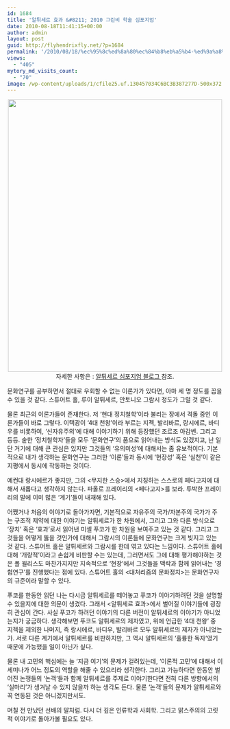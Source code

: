 ```yaml
---
id: 1684
title: '알튀세르 효과 &#8211; 2010 그린비 학술 심포지엄'
date: 2010-08-18T11:41:15+00:00
author: admin
layout: post
guid: http://flyhendrixfly.net/?p=1684
permalink: '/2010/08/18/%ec%95%8c%ed%8a%80%ec%84%b8%eb%a5%b4-%ed%9a%a8%ea%b3%bc-2010-%ea%b7%b8%eb%a6%b0%eb%b9%84-%ed%95%99%ec%88%a0-%ec%8b%ac%ed%8f%ac%ec%a7%80%ec%97%84/'
views:
  - "405"
mytory_md_visits_count:
  - "70"
image: /wp-content/uploads/1/cfile25.uf.130457034C6BC3B387277D-500x372.jpg
---
```

<div style="text-align: center;">
  <img src="http://submania.dothome.co.kr/wp-content/uploads/1/cfile25.uf.130457034C6BC3B387277D.jpg" class="aligncenter" width="500" height="635" alt="" filename="1096374399.jpg" filemime="image/jpeg" />자세한 사항은 : <a title="[http://althusser.greenbee.co.kr/]로 이동합니다." target="_blank" href="http://althusser.greenbee.co.kr/">알튀세르 심포지엄 블로그 </a>참조.
</div>

문화연구를 공부하면서 절대로 우회할 수 없는 이론가가 있다면, 아마 세 명 정도를 꼽을 수 있을 것 같다. 스튜어트 홀, 루이 알튀세르, 안토니오 그람시 정도가 그럴 것 같다. 

물론 최근의 이론가들이 존재한다. 저 &#8216;현대 정치철학&#8217;이라 불리는 장에서 격돌 중인 이론가들이 바로 그렇다. 이택광이 &#8216;4대 천왕&#8217;이라 부르는 지젝, 발리바르, 랑시에르, 바디우를 비롯하여, &#8216;신자유주의&#8217;에 대해 이야기하기 위해 등장했던 조르조 아감벤. 그리고 등등. 숱한 &#8216;정치철학자&#8217;들을 모두 &#8216;문화연구&#8217;의 품으로 읽어내는 방식도 있겠지고, 난 일단 거기에 대해 큰 관심은 있지만 그것들의 &#8216;유의미성&#8217;에 대해서는 좀 유보적이다. 기본적으로 내가 생각하는 문화연구는 그러한 &#8216;이론&#8217;들과 동시에 &#8216;현장성&#8217; 혹은 &#8216;실천&#8217;이 같은 지평에서 동시에 작동하는 것이다.

예컨대 랑시에르가 좋지만, 그의 <무지한 스승>에서 지칭하는 스스로의 페다고지에 대해서 새롭다고 생각하지 않는다. 파올로 프레이리의 <페다고지>를 보라. 투박한 프레이리의 말에 이미 많은 &#8216;계기&#8217;들이 내재해 있다.

어쨌거나 처음의 이야기로 돌아가자면, 기본적으로 자유주의 국가/자본주의 국가가 주는 구조적 제약에 대한 이야기는 알튀세르가 한 차원에서, 그리고 그와 다른 방식으로 &#8216;장치&#8217; 혹은 &#8216;효과&#8217;로서 읽어낸 미셸 푸코가 한 차원을 보여주고 있는 것 같다. 그리고 그것들을 어떻게 뚫을 것인가에 대해서 그람시의 이론들에 문화연구는 크게 빚지고 있는 것 같다. 스튜어트 홀은 알튀세르와 그람시를 한데 엮고 있다는 느낌이다. 스튜어트 홀에 대해 &#8216;개량적&#8217;이라고 손쉽게 비판할 수는 있는데, 그러면서도 그에 대해 평가해야하는 것은 폴 윌리스도 마찬가지지만 지속적으로 &#8216;현장&#8217;에서 그것들을 맥락과 함께 읽어내는 &#8216;경험연구&#8217;를 진행했다는 점에 있다. 스튜어트 홀의 <대처리즘의 문화정치>는 문화연구자의 규준이라 말할 수 있다.

푸코를 한동안 읽던 나는 다시금 알튀세르를 떼어놓고 푸코가 이야기하려던 것을 설명할 수 있을지에 대한 의문이 생겼다. 그래서 <알튀세르 효과>에서 벌어질 이야기들에 굉장히 관심이 간다. 사실 푸코가 하려던 이야기의 다른 버전이 알튀세르의 이야기가 아니었는지가 궁금하다. 생각해보면 푸코도 알튀세르의 제자였고, 위에 언급한 &#8216;4대 천왕&#8217; 중 지젝을 제외한 나머지, 즉 랑시에르, 바디우, 발리바르 모두 알튀세르의 제자가 아니었는가. 서로 다른 계기에서 알튀세르를 비판하지만, 그 역시 알튀세르의 &#8216;훌륭한 독자&#8217;였기 때문에 가능했을 일이 아닌가 싶다.

물론 내 고민의 핵심에는 늘 &#8216;지금 여기&#8217;의 문제가 걸려있는데, &#8216;이론적 고민&#8217;에 대해서 이 세미나가 어느 정도의 역할을 해줄 수 있으리라 생각한다. 그리고 가능하다면 한동안 벌어진 논쟁들의 &#8216;논객&#8217;들과 함께 알튀세르를 주제로 이야기한다면 전혀 다른 방향에서의 &#8216;실마리&#8217;가 생겨날 수 있지 않을까 하는 생각도 든다. 물론 &#8216;논객&#8217;들의 문제가 알튀세르와 꼭 연동된 것은 아니겠지만서도.

며칠 전 만났던 선배의 말처럼. 다시 더 깊은 인류학과 사회학. 그리고 맑스주의의 고릿적 이야기로 돌아가볼 필요도 있다.